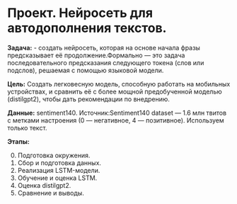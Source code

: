 # Проект. Нейросеть для автодополнения текстов.

**Задача:** - создать нейросеть, которая на основе начала фразы предсказывает её продолжение.Формально — это задача последовательного предсказания следующего токена (слов или подслов), решаемая с помощью языковой модели.

**Цель:** Создать легковесную модель, способную работать на мобильных устройствах, и сравнить её с более мощной предобученной моделью (distilgpt2), чтобы дать рекомендации по внедрению.

**Данные:** sentiment140. Источник:Sentiment140 dataset — 1.6 млн твитов с метками настроения (0 — негативное, 4 — позитивное). Используем только текст.

**Этапы:**

0. Подготовка окружения.
1. Сбор и подготовка данных.
2. Реализация LSTM-модели.
3. Обучение и оценка LSTM.
4. Оценка distilgpt2.
5. Сравнение и выводы.